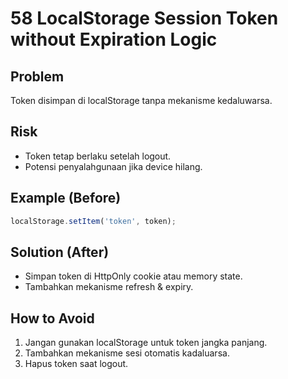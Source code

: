 # 58 LocalStorage Session Token without Expiration Logic

## Problem
Token disimpan di localStorage tanpa mekanisme kedaluwarsa.

## Risk
- Token tetap berlaku setelah logout.
- Potensi penyalahgunaan jika device hilang.

## Example (Before)
```javascript
localStorage.setItem('token', token);
```

## Solution (After)
- Simpan token di HttpOnly cookie atau memory state.
- Tambahkan mekanisme refresh & expiry.

## How to Avoid
1. Jangan gunakan localStorage untuk token jangka panjang.
2. Tambahkan mekanisme sesi otomatis kadaluarsa.
3. Hapus token saat logout.
